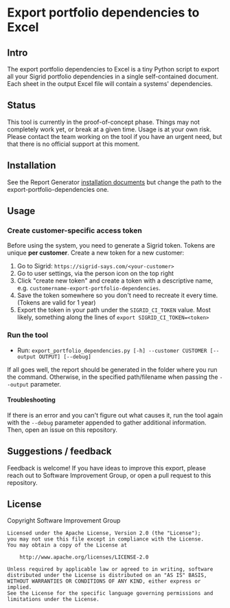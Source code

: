 # Export portfolio dependencies to Excel

## Intro

The export portfolio dependencies to Excel is a tiny Python script to export all your Sigrid portfolio dependencies in a single self-contained document.  
Each sheet in the output Excel file will contain a systems' dependencies.

## Status

This tool is currently in the proof-of-concept phase. Things may not completely work yet, or break at a given time. Usage is at your own risk. Please contact the team working on the tool if you have an urgent need, but that there is no official support at this moment.

## Installation

See the Report Generator [installation documents](../report-generator/docs/installation.md) but change the path to the export-portfolio-dependencies one.

## Usage

### Create customer-specific access token

Before using the system, you need to generate a Sigrid token. Tokens are unique **per customer**. Create a new token for a new customer:

1. Go to Sigrid: `https://sigrid-says.com/<your-customer>`
2. Go to user settings, via the person icon on the top right
3. Click "create new token" and create a token with a descriptive name, e.g. `customername-export-portfolio-dependencies`.
4. Save the token somewhere so you don't need to recreate it every time. (Tokens are valid for 1 year)
5. Export the token in your path under the `SIGRID_CI_TOKEN` value. Most likely, something along the lines of `export SIGRID_CI_TOKEN=<token>` 

### Run the tool

* Run: `export_portfolio_dependencies.py [-h] --customer CUSTOMER [--output OUTPUT] [--debug]`

If all goes well, the report should be generated in the folder where you run the command. Otherwise, in the specified path/filename when passing the `--output` parameter.  

#### Troubleshooting

If there is an error and you can't figure out what causes it, run the tool again with the `--debug` parameter appended to gather additional information. Then, open an issue on this repository.

## Suggestions / feedback

Feedback is welcome! If you have ideas to improve this export, please reach out to Software Improvement Group, or open a pull request to this repository.

## License

Copyright Software Improvement Group

    Licensed under the Apache License, Version 2.0 (the "License");
    you may not use this file except in compliance with the License.
    You may obtain a copy of the License at

        http://www.apache.org/licenses/LICENSE-2.0

    Unless required by applicable law or agreed to in writing, software
    distributed under the License is distributed on an "AS IS" BASIS,
    WITHOUT WARRANTIES OR CONDITIONS OF ANY KIND, either express or implied.
    See the License for the specific language governing permissions and
    limitations under the License.